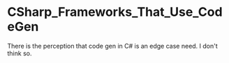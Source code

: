 # CSharp_Frameworks_That_Use_CodeGen
There is the perception that code gen in C# is an edge case need. I don't think so.
